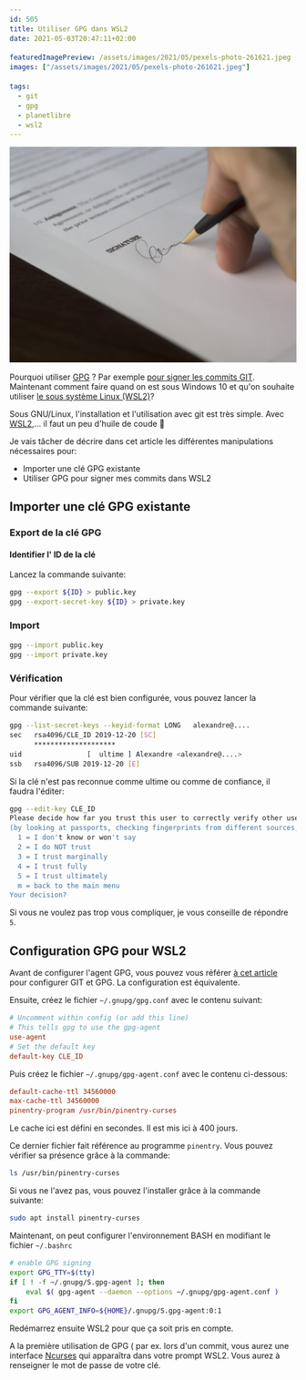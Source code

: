 ```yaml
---
id: 505
title: Utiliser GPG dans WSL2
date: 2021-05-03T20:47:11+02:00

featuredImagePreview: /assets/images/2021/05/pexels-photo-261621.jpeg
images: ["/assets/images/2021/05/pexels-photo-261621.jpeg"]

tags:
  - git
  - gpg
  - planetlibre
  - wsl2
---
```


![pexel photo](/assets/images/2021/05/pexels-photo-261621.jpeg)

Pourquoi utiliser [GPG](https://fr.wikipedia.org/wiki/GNU_Privacy_Guard) ? Par exemple [pour signer les commits GIT](https://blog.touret.info/2019/08/09/verifier-les-commit-git-avec-gpg/). Maintenant comment faire quand on est sous Windows 10 et qu'on souhaite utiliser [le sous système Linux (WSL2)](https://docs.microsoft.com/en-us/windows/wsl/install-win10)?


Sous GNU/Linux, l'installation et l'utilisation avec git est très simple. Avec [WSL2](https://docs.microsoft.com/en-us/windows/wsl/install-win10),&#8230; il faut un peu d'huile de coude 🙂

Je vais tâcher de décrire dans cet article les différentes manipulations nécessaires pour:

  * Importer une clé GPG existante
  * Utiliser GPG pour signer mes commits dans WSL2

## Importer une clé GPG existante

### Export de la clé GPG

#### Identifier l' ID de la clé

Lancez la commande suivante:

```bash
gpg --export ${ID} > public.key
gpg --export-secret-key ${ID} > private.key
```


### Import

```bash
gpg --import public.key
gpg --import private.key
```


### Vérification

Pour vérifier que la clé est bien configurée, vous pouvez lancer la commande suivante:

```bash
gpg --list-secret-keys --keyid-format LONG   alexandre@....
sec   rsa4096/CLE_ID 2019-12-20 [SC]
      ********************
uid                [  ultime ] Alexandre <alexandre@....>
ssb   rsa4096/SUB 2019-12-20 [E]

```


Si la clé n'est pas reconnue comme ultime ou comme de confiance, il faudra l'éditer:

```bash
gpg --edit-key CLE_ID
Please decide how far you trust this user to correctly verify other users' keys
(by looking at passports, checking fingerprints from different sources, etc.)
  1 = I don't know or won't say
  2 = I do NOT trust
  3 = I trust marginally
  4 = I trust fully
  5 = I trust ultimately
  m = back to the main menu
Your decision? 
```


Si vous ne voulez pas trop vous compliquer, je vous conseille de répondre `5`.

## Configuration GPG pour WSL2

Avant de configurer l'agent GPG, vous pouvez vous référer [à cet article](https://blog.touret.info/2019/08/09/verifier-les-commit-git-avec-gpg/) pour configurer GIT et GPG. La configuration est équivalente.

Ensuite, créez le fichier `~/.gnupg/gpg.conf` avec le contenu suivant:

```conf
# Uncomment within config (or add this line)
# This tells gpg to use the gpg-agent
use-agent
# Set the default key
default-key CLE_ID
```


Puis créez le fichier `~/.gnupg/gpg-agent.conf` avec le contenu ci-dessous:

```conf
default-cache-ttl 34560000
max-cache-ttl 34560000
pinentry-program /usr/bin/pinentry-curses
```


Le cache ici est défini en secondes. Il est mis ici à 400 jours.

Ce dernier fichier fait référence au programme `pinentry`. Vous pouvez vérifier sa présence grâce à la commande:

```bash
ls /usr/bin/pinentry-curses 
```


Si vous ne l'avez pas, vous pouvez l'installer grâce à la commande suivante:

```bash
sudo apt install pinentry-curses
```


Maintenant, on peut configurer l'environnement BASH en modifiant le fichier `~/.bashrc`

```bash
# enable GPG signing
export GPG_TTY=$(tty)
if [ ! -f ~/.gnupg/S.gpg-agent ]; then
    eval $( gpg-agent --daemon --options ~/.gnupg/gpg-agent.conf )
fi
export GPG_AGENT_INFO=${HOME}/.gnupg/S.gpg-agent:0:1
```


Redémarrez ensuite WSL2 pour que ça soit pris en compte. 

A la première utilisation de GPG ( par ex. lors d'un commit, vous aurez une interface [Ncurses](https://fr.wikipedia.org/wiki/Ncurses) qui apparaîtra dans votre prompt WSL2. Vous aurez à renseigner le mot de passe de votre clé.
